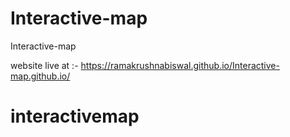 # Interactive-map
 Interactive-map

website live at :- https://ramakrushnabiswal.github.io/Interactive-map.github.io/
# interactivemap
